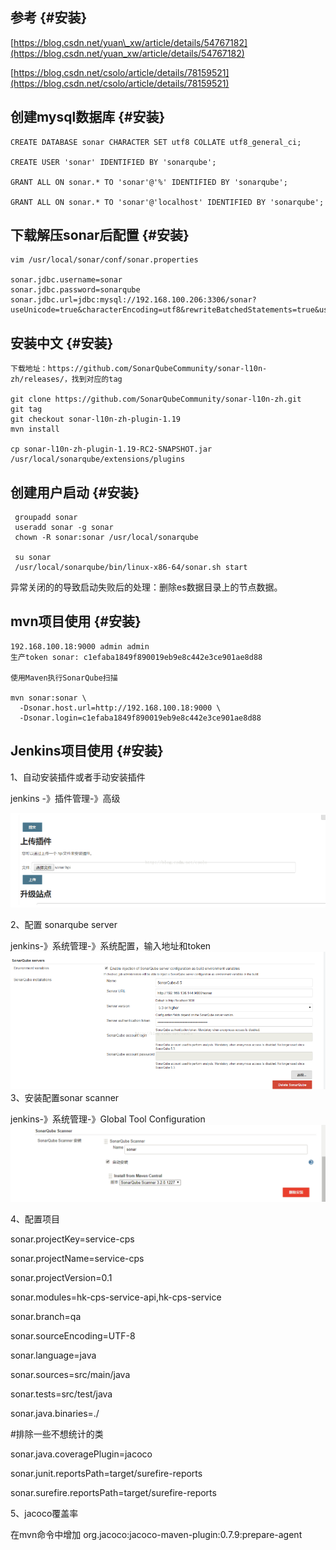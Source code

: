 ## 参考 {#安装}

[https://blog.csdn.net/yuan\_xw/article/details/54767182](https://blog.csdn.net/yuan_xw/article/details/54767182)

[https://blog.csdn.net/csolo/article/details/78159521](https://blog.csdn.net/csolo/article/details/78159521)

## 创建mysql数据库 {#安装}

```
CREATE DATABASE sonar CHARACTER SET utf8 COLLATE utf8_general_ci;

CREATE USER 'sonar' IDENTIFIED BY 'sonarqube';

GRANT ALL ON sonar.* TO 'sonar'@'%' IDENTIFIED BY 'sonarqube';

GRANT ALL ON sonar.* TO 'sonar'@'localhost' IDENTIFIED BY 'sonarqube';
```

## 下载解压sonar后配置 {#安装}

```
vim /usr/local/sonar/conf/sonar.properties

sonar.jdbc.username=sonar
sonar.jdbc.password=sonarqube
sonar.jdbc.url=jdbc:mysql://192.168.100.206:3306/sonar?useUnicode=true&characterEncoding=utf8&rewriteBatchedStatements=true&useConfigs=maxPerformance&useSSL=false
```

## 安装中文 {#安装}

```
下载地址：https://github.com/SonarQubeCommunity/sonar-l10n-zh/releases/，找到对应的tag

git clone https://github.com/SonarQubeCommunity/sonar-l10n-zh.git
git tag
git checkout sonar-l10n-zh-plugin-1.19
mvn install

cp sonar-l10n-zh-plugin-1.19-RC2-SNAPSHOT.jar /usr/local/sonarqube/extensions/plugins
```

## 创建用户启动 {#安装}

```
 groupadd sonar
 useradd sonar -g sonar
 chown -R sonar:sonar /usr/local/sonarqube

 su sonar
 /usr/local/sonarqube/bin/linux-x86-64/sonar.sh start
```

异常关闭的的导致启动失败后的处理：删除es数据目录上的节点数据。

## mvn项目使用 {#安装}

```
192.168.100.18:9000 admin admin
生产token sonar: c1efaba1849f890019eb9e8c442e3ce901ae8d88

使用Maven执行SonarQube扫描

mvn sonar:sonar \
  -Dsonar.host.url=http://192.168.100.18:9000 \
  -Dsonar.login=c1efaba1849f890019eb9e8c442e3ce901ae8d88
```

## Jenkins项目使用 {#安装}

1、自动安装插件或者手动安装插件

jenkins -》插件管理-》高级

![](/assets/2018731.png)

2、配置 sonarqube server

jenkins-》系统管理-》系统配置，输入地址和token![](/assets/20187312.png)3、安装配置sonar scanner

jenkins-》系统管理-》Global Tool Configuration![](/assets/20187313.png)

4、配置项目

sonar.projectKey=service-cps

sonar.projectName=service-cps

sonar.projectVersion=0.1

sonar.modules=hk-cps-service-api,hk-cps-service

sonar.branch=qa

sonar.sourceEncoding=UTF-8

sonar.language=java

sonar.sources=src/main/java

sonar.tests=src/test/java

sonar.java.binaries=./

\#排除一些不想统计的类

sonar.java.coveragePlugin=jacoco

sonar.junit.reportsPath=target/surefire-reports

sonar.surefire.reportsPath=target/surefire-reports

5、jacoco覆盖率

在mvn命令中增加 org.jacoco:jacoco-maven-plugin:0.7.9:prepare-agent

